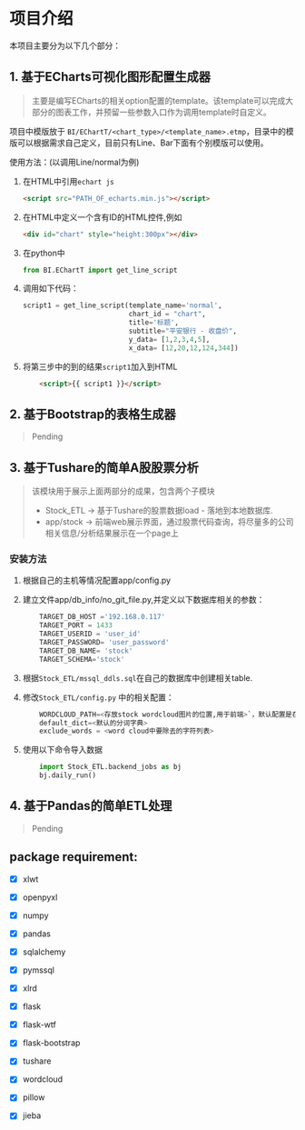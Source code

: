 # 项目介绍 #
本项目主要分为以下几个部分：
## 1. 基于ECharts可视化图形配置生成器 ##
> 主要是编写ECharts的相关option配置的template。该template可以完成大部分的图表工作，并预留一些参数入口作为调用template时自定义。

项目中模版放于 `BI/EChartT/<chart_type>/<template_name>.etmp`，目录中的模版可以根据需求自己定义，目前只有Line、Bar下面有个别模版可以使用。

使用方法：(以调用Line/normal为例)

1. 在HTML中引用`echart js`
    
    ```HTML
    <script src="PATH_OF_echarts.min.js"></script>
    ```
2. 在HTML中定义一个含有ID的HTML控件,例如
    
    ```HTML
    <div id="chart" style="height:300px"></div>
    ```
3. 在python中
    
    ```python
    from BI.EChartT import get_line_script 
    ```
4. 调用如下代码：
    
    ```python
    script1 = get_line_script(template_name='normal',
                              chart_id = "chart",
                              title='标题',
                              subtitle="平安银行 - 收盘价",
                              y_data= [1,2,3,4,5],
                              x_data= [12,20,12,124,344])
    ```
5. 将第三步中的到的结果`script1`加入到HTML

    ```HTML
        <script>{{ script1 }}</script>
    ```


## 2. 基于Bootstrap的表格生成器 ##
>Pending

## 3. 基于Tushare的简单A股股票分析 ##
>该模块用于展示上面两部分的成果，包含两个子模块
> + Stock_ETL -> 基于Tushare的股票数据load - 落地到本地数据库.
> + app/stock -> 前端web展示界面，通过股票代码查询，将尽量多的公司相关信息/分析结果展示在一个page上

### 安装方法 ###
1. 根据自己的主机等情况配置app/config.py
2. 建立文件app/db_info/no_git_file.py,并定义以下数据库相关的参数：

    ```python
        TARGET_DB_HOST ='192.168.0.117'
        TARGET_PORT = 1433
        TARGET_USERID = 'user_id'
        TARGET_PASSWORD= 'user_password'
        TARGET_DB_NAME= 'stock'
        TARGET_SCHEMA='stock'
    ```
3. 根据`Stock_ETL/mssql_ddls.sql`在自己的数据库中创建相关table.
4. 修改`Stock_ETL/config.py` 中的相关配置：

    ```python
        WORDCLOUD_PATH=<存放stock wordcloud图片的位置,用于前端>`，默认配置是在`app/subapps/stock/static/wordcloud
        default_dict=<默认的分词字典>
        exclude_words = <word cloud中要除去的字符列表>
    ```
5. 使用以下命令导入数据

    ```python
        import Stock_ETL.backend_jobs as bj
        bj.daily_run()
    ```


## 4. 基于Pandas的简单ETL处理 ##
>Pending

## package requirement:
 - [x] xlwt
 - [x] openpyxl
 - [x] numpy
 - [x] pandas
 - [x] sqlalchemy
 - [x] pymssql
 - [x] xlrd
 - [x] flask
 - [x] flask-wtf
 - [x] flask-bootstrap
 - [x] tushare
 - [x] wordcloud
 - [x] pillow
 - [x] jieba

